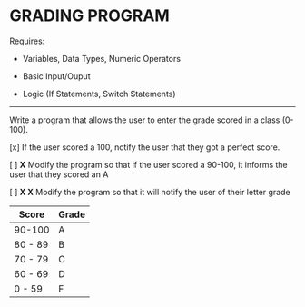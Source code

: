 # GRADING PROGRAM

Requires: 

- Variables, Data Types, Numeric Operators

- Basic Input/Ouput

- Logic (If Statements, Switch Statements)

---

Write a program that allows the user to enter the grade scored in a class (0-100).

[x] If the user scored a 100, notify the user that they got a perfect score.

[ ] **X** Modify the program so that if the user scored a 90-100, it informs the user that they scored an A

[ ] **X X** Modify the program so that it will notify the user of their letter grade

| Score | Grade |
|-------|-------|
| 90-100 | A |
| 80 - 89 | B |
| 70 - 79 | C |
| 60 - 69 | D |
| 0 - 59 | F |
